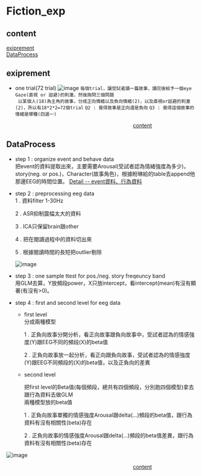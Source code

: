 # Fiction_exp
## content
[exiprement](#exiprement)  
[DataProcess](#DataProcess)

## exiprement
- one trial(72 trial)
![image](https://github.com/user-attachments/assets/1579ce99-fcbb-4a85-a4e2-c8c7785c4052)
```每個trial，讓受試者讀一篇故事，讀完後給予一個eye Gaze(直視 or 迴避)的刺激，然後詢問三個問題```  
``` 以某個人(18)為主角的故事，分成正向情緒以及負向情緒(2)，以及直視or迴避的刺激(2)，所以有18*2*2=72個trial```
``` Q2 : 覺得故事是正向還是負向 ```
``` Q3 : 覺得這個故事的情緒是哪種(四選一) ```
  
&ensp;&ensp;&ensp;&ensp;&ensp;&ensp;&ensp;&ensp;&ensp;&ensp;&ensp;&ensp;&ensp;&ensp;&ensp;&ensp;&ensp;&ensp;&ensp;&ensp;&ensp;&ensp;&ensp;&ensp;&ensp;&ensp;&ensp;&ensp;&ensp;&ensp;&ensp;&ensp;&ensp;&ensp;&ensp;&ensp;&ensp;&ensp;&ensp;&ensp;&ensp;&ensp;&ensp;&ensp;&ensp;&ensp;&ensp;&ensp;[content](#content)

## DataProcess
- step 1 : organize event and behave data  
  把event的資料提取出來，主要需要Arousal(受試者認為情緒強度為多少)，story(neg. or pos.)，Character(故事角色)，根據盼琳給的table去append他那邊EEG的時間位置。
  [Detail -- event資料、行為資料](./WorkLog/DataProcDetail.md)
- step 2 : preprocessing eeg data  
  1 . 資料filter 1-30Hz
  
  2 . ASR抑制震幅太大的資料

  3 . ICA只保留brain跟other
  
  4 . 把在閱讀過程中的資料切出來
  
  5 . 根據閱讀時間的長短把outlier剔除  

  ![image](https://github.com/user-attachments/assets/c273ba72-b611-4e67-8f18-2c92655dbfa8)
  
- step 3 : one sample ttest for pos./neg. story freqeuncy band  
  用GLM去算，Y放頻段power，X只放intercept，看intercept(mean)有沒有顯著(有沒有>0)。
    
- step 4 : first and second level for eeg data
    
  - first level   
    分成兩種模型
       
    1 . 正負向故事分開分析，看正向故事跟負向故事中，受試者認為的情感強度(Y)跟EEG不同的頻段(X)的beta值
      
    2 . 正負向故事放一起分析，看正向跟負向故事，受試者認為的情感強度(Y)跟EEG不同頻段的(X)的beta值，以及正負向的差異
    
  - second level

    把first level的Beta值(每個頻段，總共有四個頻段，分別跑四個模型)拿去跟行為資料去做GLM  
    兩種模型放的beta值
      
    1 . 正負向故事單獨的情感強度Arousal跟delta(...)頻段的beta值，跟行為資料有沒有相關性(beta)存在
      
    2 . 正負向故事的情感強度Arousal跟delta(...)頻段的beta值差異，跟行為資料有沒有相關性(beta)存在
    
 ![image](https://github.com/user-attachments/assets/c217c959-9796-498b-8ebb-6b4959437a46)


&ensp;&ensp;&ensp;&ensp;&ensp;&ensp;&ensp;&ensp;&ensp;&ensp;&ensp;&ensp;&ensp;&ensp;&ensp;&ensp;&ensp;&ensp;&ensp;&ensp;&ensp;&ensp;&ensp;&ensp;&ensp;&ensp;&ensp;&ensp;&ensp;&ensp;&ensp;&ensp;&ensp;&ensp;&ensp;&ensp;&ensp;&ensp;&ensp;&ensp;&ensp;&ensp;&ensp;&ensp;&ensp;&ensp;&ensp;&ensp;[content](#content)   

